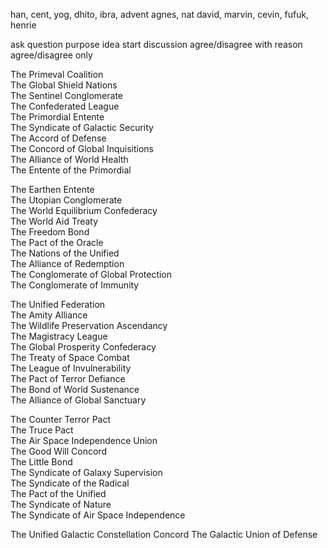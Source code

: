 han, cent, yog, dhito, ibra, advent
agnes, nat
david, marvin, cevin, fufuk, henrie


ask question
purpose idea
start discussion
agree/disagree with reason
agree/disagree only



The Primeval Coalition  
The Global Shield Nations  
The Sentinel Conglomerate  
The Confederated League  
The Primordial Entente  
The Syndicate of Galactic Security  
The Accord of Defense  
The Concord of Global Inquisitions  
The Alliance of World Health  
The Entente of the Primordial


The Earthen Entente  
The Utopian Conglomerate  
The World Equilibrium Confederacy  
The World Aid Treaty  
The Freedom Bond  
The Pact of the Oracle  
The Nations of the Unified  
The Alliance of Redemption  
The Conglomerate of Global Protection  
The Conglomerate of Immunity

The Unified Federation  
The Amity Alliance  
The Wildlife Preservation Ascendancy  
The Magistracy League  
The Global Prosperity Confederacy  
The Treaty of Space Combat  
The League of Invulnerability  
The Pact of Terror Defiance  
The Bond of World Sustenance  
The Alliance of Global Sanctuary

The Counter Terror Pact  
The Truce Pact  
The Air Space Independence Union  
The Good Will Concord  
The Little Bond  
The Syndicate of Galaxy Supervision  
The Syndicate of the Radical  
The Pact of the Unified  
The Syndicate of Nature  
The Syndicate of Air Space Independence


The Unified Galactic Constellation Concord
The Galactic Union of Defense